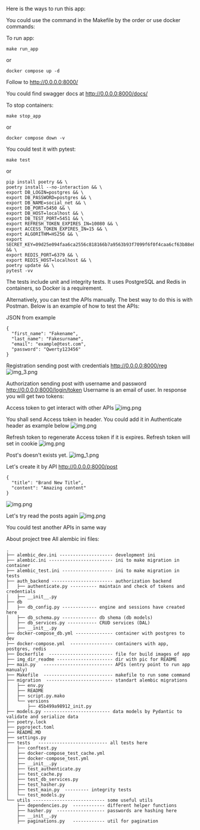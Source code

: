 Here is the ways to run this app:


You could use the command in the Makefile by the order or use docker commands:

To run app:

    make run_app
or 

    docker compose up -d

Follow to http://0.0.0.0:8000/

You could find swagger docs at http://0.0.0.0:8000/docs/

To stop containers:
    
    make stop_app 
or 

    docker compose down -v



You could test it with pytest:

    make test 

or

    pip install poetry && \
    poetry install --no-interaction && \
    export DB_LOGIN=postgres && \
    export DB_PASSWORD=postgres && \
    export DB_NAME=social_net && \
    export DB_PORT=5450 && \
    export DB_HOST=localhost && \
    export DB_TEST_PORT=5451 && \
    export REFRESH_TOKEN_EXPIRES_IN=10080 && \
    export ACCESS_TOKEN_EXPIRES_IN=15 && \
    export ALGORITHM=HS256 && \
    export SECRET_KEY=09d25e094faa6ca2556c818166b7a9563b93f7099f6f0f4caa6cf63b88e8d3e7 && \
    export REDIS_PORT=6379 && \
    export REDIS_HOST=localhost && \
    poetry update && \
    pytest -vv

The tests include unit and integrity tests. It uses PostgreSQL and Redis in containers, so Docker is a requirement.

Alternatively, you can test the APIs manually. 
The best way to do this is with Postman. 
Below is an example of how to test the APIs:

JSON from example

    {
      "first_name": "Fakename",
      "last_name": "Fakesurname",
      "email": "example@test.com",
      "password": "Qwerty123456"
    }

Registration sending post with credentials http://0.0.0.0:8000/reg
![img_3.png](img_dir_readme/img_3.png)

Authorization sending post with username and password http://0.0.0.0:8000/login/token
Username is an email of user.
In response you will get two tokens: 

Access token to get interact with other APIs
![img.png](img_dir_readme/img.png)

You shall send Access token in header.
You could add it in Authenticate header as example below
![img.png](img_dir_readme/img4.png)

Refresh token to regenerate Access token if it is expires.
Refresh token will set in cookie
![img.png](img_dir_readme/img2.png)

Post's doesn't exists yet.
![img_1.png](img_dir_readme/img_5.png)

Let's create it by API http://0.0.0.0:8000/post


    {
      "title": "Brand New Title",
      "content": "Amazing content"
    }
![img.png](img_dir_readme/img6.png)

Let's try read the posts again
![img.png](img_dir_readme/img7.png)

You could test another APIs in same way


About project tree
All alembic ini files:
```
.
├── alembic_dev.ini -------------------- development ini
├── alembic.ini ------------------------ ini to make migration in container 
├── alembic_test.ini ------------------- ini to make migration in tests 
├── auth_backend ----------------------- authorization backend 
│   ├── authenticate.py ---------- maintain and check of tokens and credentials  
│   ├── __init__.py
├── db
│   ├── db_config.py ------------- engine and sessions have created here
│   ├── db_schema.py ------------- db shema (db models)
│   ├── db_services.py ----------- CRUD services (DAL) 
│   ├── __init__.py
├── docker-compose_db.yml -------------- container with postgres to dev
├── docker-compose.yml  ---------------- containers with app, postgres, redis
├── Dockerfile  ------------------------ file for build images of app
├── img_dir_readme --------------------- dir with pic for README
├── main.py   -------------------------- APIs (entry point to run app manualy) 
├── Makefile  -------------------------- makefile to run some command
├── migration  ------------------------- standart alembic migrations
│   ├── env.py
│   ├── README
│   ├── script.py.mako
│   └── versions
│       ├── 45b499a98912_init.py
├── models.py ------------------------- data models by Pydantic to validate and serialize data
├── poetry.lock  
├── pyproject.toml 
├── README.MD
├── settings.py
├── tests   -------------------------- all tests here
│   ├── conftest.py
│   ├── docker-compose_test_cache.yml
│   ├── docker-compose_test.yml
│   ├── __init__.py
│   ├── test_authenticate.py
│   ├── test_cache.py
│   ├── test_db_services.py
│   ├── test_hasher.py
│   ├── test_main.py  --------- integrity tests
│   └── test_models.py
└── utils --------------------------- some useful utils
    ├── dependencies.py  ------------ different helper functions  
    ├── hasher.py  ------------------ passwords are hashing here
    ├── __init__.py
    ├── paginations.py   ------------ util for pagination 
```



